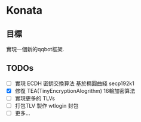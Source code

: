 # Konata

## 目標
 實現一個新的qqbot框架.

## TODOs
 - [ ] 實現 ECDH 密鈅交換算法 基於橢圓曲綫 secp192k1
 - [x] 修復 TEA(TinyEncryptionAlogrithm) 16輪加密算法
 - [ ] 實現更多的 TLVs
 - [ ] 打包TLV 製作 wtlogin 封包
 - [ ] 更多...
